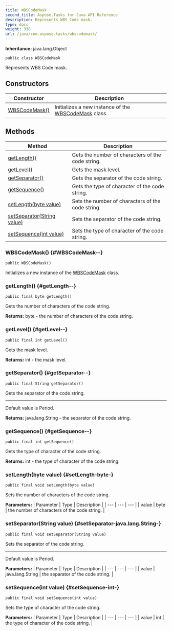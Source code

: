 ```yaml
---
title: WBSCodeMask
second_title: Aspose.Tasks for Java API Reference
description: Represents WBS Code mask.
type: docs
weight: 338
url: /java/com.aspose.tasks/wbscodemask/
---
```


**Inheritance:**
java.lang.Object
```
public class WBSCodeMask
```

Represents WBS Code mask.
## Constructors

| Constructor | Description |
| --- | --- |
| [WBSCodeMask()](#WBSCodeMask--) | Initializes a new instance of the [WBSCodeMask](../../com.aspose.tasks/wbscodemask) class. |
## Methods

| Method | Description |
| --- | --- |
| [getLength()](#getLength--) | Gets the number of characters of the code string. |
| [getLevel()](#getLevel--) | Gets the mask level. |
| [getSeparator()](#getSeparator--) | Gets the separator of the code string. |
| [getSequence()](#getSequence--) | Gets the type of character of the code string. |
| [setLength(byte value)](#setLength-byte-) | Sets the number of characters of the code string. |
| [setSeparator(String value)](#setSeparator-java.lang.String-) | Sets the separator of the code string. |
| [setSequence(int value)](#setSequence-int-) | Sets the type of character of the code string. |
### WBSCodeMask() {#WBSCodeMask--}
```
public WBSCodeMask()
```


Initializes a new instance of the [WBSCodeMask](../../com.aspose.tasks/wbscodemask) class.

### getLength() {#getLength--}
```
public final byte getLength()
```


Gets the number of characters of the code string.

**Returns:**
byte - the number of characters of the code string.
### getLevel() {#getLevel--}
```
public final int getLevel()
```


Gets the mask level.

**Returns:**
int - the mask level.
### getSeparator() {#getSeparator--}
```
public final String getSeparator()
```


Gets the separator of the code string.

--------------------

Default value is Period.

**Returns:**
java.lang.String - the separator of the code string.
### getSequence() {#getSequence--}
```
public final int getSequence()
```


Gets the type of character of the code string.

**Returns:**
int - the type of character of the code string.
### setLength(byte value) {#setLength-byte-}
```
public final void setLength(byte value)
```


Sets the number of characters of the code string.

**Parameters:**
| Parameter | Type | Description |
| --- | --- | --- |
| value | byte | the number of characters of the code string. |

### setSeparator(String value) {#setSeparator-java.lang.String-}
```
public final void setSeparator(String value)
```


Sets the separator of the code string.

--------------------

Default value is Period.

**Parameters:**
| Parameter | Type | Description |
| --- | --- | --- |
| value | java.lang.String | the separator of the code string. |

### setSequence(int value) {#setSequence-int-}
```
public final void setSequence(int value)
```


Sets the type of character of the code string.

**Parameters:**
| Parameter | Type | Description |
| --- | --- | --- |
| value | int | the type of character of the code string. |

